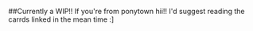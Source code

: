 ##Currently a WIP!! If you're from ponytown hii!! I'd suggest reading the carrds linked in the mean time :] 
